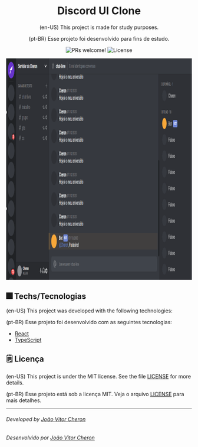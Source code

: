 <h1 align="center">Discord UI Clone</h1>

<p align="center">
(en-US)
This project is made for study purposes.
</p>
<p align="center">
(pt-BR)
Esse projeto foi desenvolvido para fins de estudo.
</p>

<p align="center">
 <img src="https://img.shields.io/static/v1?label=PRs&message=welcome&color=15C3D6&labelColor=000000" alt="PRs welcome!" />

  <img alt="License" src="https://img.shields.io/static/v1?label=license&message=MIT&color=15C3D6&labelColor=000000">
</p>

<p align="center">
  <img src="./src/git/screen.png" height=600px width=800px/>
</p>

## 🎆 Techs/Tecnologias
(en-US)
This project was developed with the following technologies:

(pt-BR)
Esse projeto foi desenvolvido com as seguintes tecnologias:

- [React](https://reactjs.org)
- [TypeScript](https://www.typescriptlang.org/)

## 🗒 Licença
(en-US)
This project is under the MIT license. See the file [LICENSE](./LICENSE.md) for more details.

(pt-BR)
Esse projeto está sob a licença MIT. Veja o arquivo [LICENSE](./LICENSE.md) para mais detalhes.

---
###### Developed by [João Vitor Cheron](https://www.linkedin.com/in/jo%C3%A3o-vitor-cheron-b810941a2/)
###### Desenvolvido  por [João Vitor Cheron](https://www.linkedin.com/in/jo%C3%A3o-vitor-cheron-b810941a2/)

